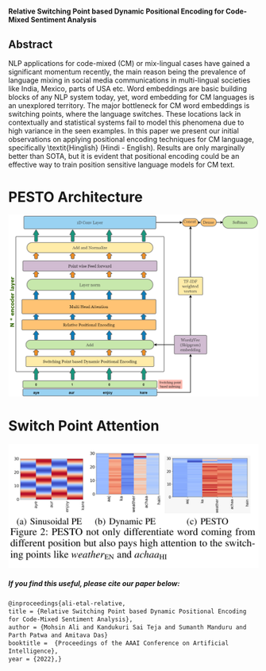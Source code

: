 #### Relative Switching Point based Dynamic Positional Encoding for Code-Mixed Sentiment Analysis

## Abstract 
  <p> NLP applications for code-mixed (CM) or mix-lingual cases have gained a significant momentum recently, the main reason being the prevalence of language mixing in social media communications in multi-lingual societies like India, Mexico, parts of USA etc. Word embeddings are basic building blocks of any NLP system today, yet, word embedding for CM languages is an unexplored territory. The major bottleneck for CM word embeddings is switching points, where the language switches. These locations lack in contextually and statistical systems fail to model this phenomena due to high variance in the seen examples. In this paper we present our initial observations on applying positional encoding techniques for CM language, specifically \textit{Hinglish} (Hindi - English). Results are only marginally better than SOTA, but it is evident that positional encoding could be an effective way to train position sensitive language models for CM text. </p>


# PESTO Architecture
 ![alt text](https://github.com/mohammedmohsinali/PESTO/blob/main/PESTO_Architecture.png)

# Switch Point Attention
 ![alt text](https://github.com/mohammedmohsinali/PESTO/blob/main/Switch_Points_HeatMap.png)
  
##### If you find this useful, please cite our paper below:

    @inproceedings{ali-etal-relative,
    title = {Relative Switching Point based Dynamic Positional Encoding for Code-Mixed Sentiment Analysis},
    author = {Mohsin Ali and Kandukuri Sai Teja and Sumanth Manduru and Parth Patwa and Amitava Das}
    booktitle =  {Proceedings of the AAAI Conference on Artificial Intelligence},
    year = {2022},}
